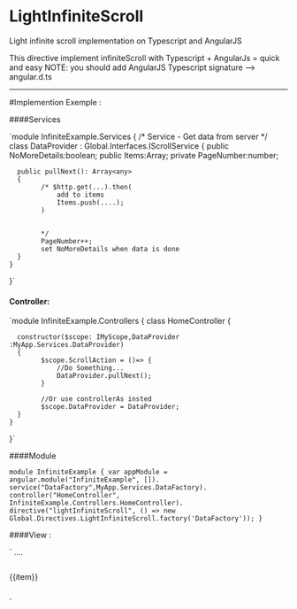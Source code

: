 # LightInfiniteScroll
Light infinite scroll implementation on Typescript and AngularJS


This directive implement infiniteScroll with Typescript + AngularJs = quick and easy
NOTE: you should add AngularJS Typescript signature --> angular.d.ts
______________________________________________________________________________________________

#Implemention Exemple :

####Services

`module InfiniteExample.Services {
    /* Service - Get data from server  */
    class DataProvider : Global.Interfaces.IScrollService
    {
      public NoMoreDetails:boolean;
      public Items:Array<any>;
      private PageNumber:number;
      
      public pullNext(): Array<any>
      {
            /* $http.get(...).then(
                add to items
                Items.push(....);
            )
            
                
            */
            PageNumber++;
            set NoMoreDetails when data is done
      }
    }
}`


#### Controller:

`module InfiniteExample.Controllers {
    class HomeController
    {
      
      constructor($scope: IMyScope,DataProvider :MyApp.Services.DataProvider)
      {
            $scope.ScrollAction = ()=> {
                //Do Something...
                DataProvider.pullNext();
            }
            
            //Or use controllerAs insted
            $scope.DataProvider = DataProvider;
      }
    }
}`



####Module

`module InfiniteExample {
    var appModule = angular.module("InfiniteExample", []).
    service("DataFactory",MyApp.Services.DataFactory).
    controller("HomeController", InfiniteExample.Controllers.HomeController).
    directive("lightInfiniteScroll", () => new Global.Directives.LightInfiniteScroll.factory('DataFactory'));
}`


####View :

`<html ng-app="InfiniteExample">
    <head>....</head>
    <body ng-controller="HomeController">
        <div class="scoller" style="overflow-y: scroll;"  light-infinite-scroll>
                <div ng-repeat="item in DataProvider.Items">
                    <p>{{item}}</p>
                </div>
        </div>
    </body>
</html>`
